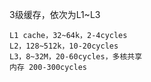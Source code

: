 3级缓存，依次为L1~L3

    L1 cache，32~64k，2-4cycles
    L2，128~512k，10-20cycles
    L3，8~32M，20-60cycles，多核共享
    内存 200-300cycles
